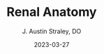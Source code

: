 ---
title: Renal Anatomy
author: J. Austin Straley, DO
layout: post
chapter: 05
section: 01
lesson: 01
date: 2023-03-27
---